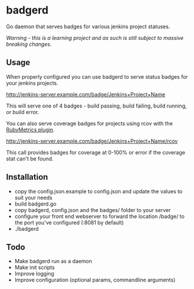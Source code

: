 # badgerd

Go daemon that serves badges for various jenkins project statuses.

*Warning - this is a learning project and as such is still subject to massive breaking changes.*

## Usage

When properly configured you can use badgerd to serve status badges for your jenkins projects.

http://jenkins-server.example.com/badge/Jenkins+Project+Name

This will serve one of 4 badges - build passing, build failing, build running, or build error.

You can also serve coverage badges for projects using rcov with the [RubyMetrics plugin](https://wiki.jenkins-ci.org/display/JENKINS/RubyMetrics+plugin).

http://jenkins-server.example.com/badge/Jenkins+Project+Name/rcov

This call provides badges for coverage at 0-100% or error if the coverage stat can't be found.


## Installation

* copy the config.json.example to config.json and update the values to suit your needs
* build badgerd.go
* copy badgerd, config.json and the badges/ folder to your server
* configure your front end webserver to forward the location /badge/ to the port you've configured (:8081 by default)
* ./badgerd

## Todo

* Make badgerd run as a daemon
* Make init scripts
* Improve logging
* Improve configuration (optional params, commandline arguments)
